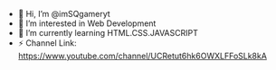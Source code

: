 - 👋 Hi, I’m @imSQgameryt
- 👀 I’m interested in Web Development
- 🌱 I’m currently learning HTML.CSS.JAVASCRIPT
- ⚡ Channel Link: https://www.youtube.com/channel/UCRetut6hk6OWXLFFoSLk8kA

<!---
imSQgameryt/imSQgameryt is a ✨ special ✨ repository because its `README.md` (this file) appears on your GitHub profile.
You can click the Preview link to take a look at your changes.
--->
